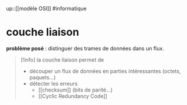 up::[[modèle OSI]]
#informatique 
# couche liaison

**problème posé** : distinguer des trames de données dans un flux.

> [!info] la couche liaison permet de
>  - découper un flux de données en parties intéressantes (octets, paquets...)
>  - détecter les erreurs
>      - [[checksum]] (bits de parité...)
>      - [[Cyclic Redundancy Code]]

